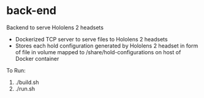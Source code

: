 # back-end
Backend to serve Hololens 2 headsets
- Dockerized TCP server to serve files to Hololens 2 headsets
- Stores each hold configuration generated by Hololens 2 headset in form of file in volume mapped to /share/hold-configurations on host of Docker container


To Run: 
1. ./build.sh
2. ./run.sh 
